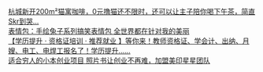   
[杭城新开200m²猫寓咖啡，0元撸猫还不限时，还可以让主子陪你喝下午茶，简直Skr到哭...](http://www.dianyue.me/archives/936/scyqb31g0bd3lp7k/)  
[表情包：手绘兔子系列搞笑表情包 全世界都在针对我的美丽](http://www.dianyue.me/archives/788/v39bnjew2prwuvov/)  
[【学历提升 · 资格证培训 · 推荐就业 】等你来！教师资格证、学会计、出纳、月嫂、电工、电焊工报名了！学历提升……](http://www.dianyue.me/archives/763/yfkk4in8kqlve2am/)  
[适合穷人的小本创业项目 照片书让创业不再难，加盟美印星星团队](http://www.dianyue.me/archives/810/kt87w4rcc2rwcvuq/)